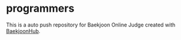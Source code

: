 # programmers
This is a auto push repository for Baekjoon Online Judge created with [BaekjoonHub](https://github.com/BaekjoonHub/BaekjoonHub).

